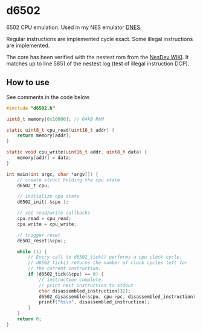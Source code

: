 # d6502
6502 CPU emulation. Used in my NES emulator [DNES](https://github.com/dirkmo/dnes).

Regular instructions are implemented cycle exact. Some illegal instructions are implemented.

The core has been verified with the nestest rom from the [NesDev WIKI](https://wiki.nesdev.com/w/index.php/Emulator_tests). It matches up to line 5851 of the nestest log (test of illegal instruction DCP).

## How to use
See comments in the code below.

```c
#include "d6502.h"

uint8_t memory[0x10000]; // 64kB RAM

static uint8_t cpu_read(uint16_t addr) {
    return memory[addr];
}

static void cpu_write(uint16_t addr, uint8_t data) {
    memory[addr] = data;
}

int main(int argc, char *argv[]) {
    // create struct holding the cpu state
    d6502_t cpu;

    // initialize cpu state
    d6502_init( &cpu );

    // set read/write callbacks
    cpu.read = cpu_read;
    cpu.write = cpu_write;

    // trigger reset
    d6502_reset(&cpu);

    while (1) {
        // Every call to d6502_tick() performs a cpu clock cycle.
        // d6502_tick() returns the number of clock cycles left for
        // the current instruction.
        if (d6502_tick(&cpu) == 0) {
            // instruction complete.
            // print next instruction to stdout
            char disassembled_instruction[32];
            d6502_disassemble(&cpu, cpu->pc, disassembled_instruction);
            printf("%s\n", disassembled_instruction);
        }
    }
    return 0;
}
```
